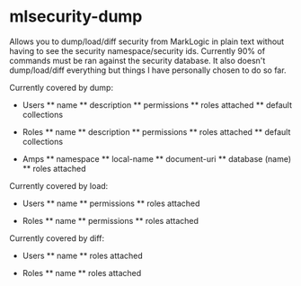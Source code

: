 # mlsecurity-dump

Allows you to dump/load/diff security from MarkLogic in plain text without having to see the security namespace/security ids. Currently 90% of commands must be ran against the security database. It also doesn't dump/load/diff everything but things I have personally chosen to do so far. 

Currently covered by dump:

* Users
** name
** description
** permissions
** roles attached
** default collections 

* Roles
** name
** description
** permissions
** roles attached
** default collections 

* Amps
** namespace
** local-name
** document-uri
** database (name)
** roles attached

Currently covered by load:

* Users
** name
** permissions
** roles attached

* Roles
** name
** permissions
** roles attached

Currently covered by diff:

* Users
** name
** roles attached

* Roles
** name
** roles attached
